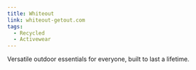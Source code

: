 ```yaml
---
title: Whiteout
link: whiteout-getout.com
tags:
  - Recycled
  - Activewear
---
```

Versatile outdoor essentials for everyone, built to last a lifetime.